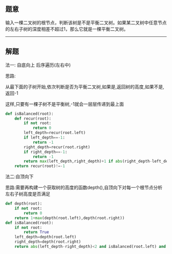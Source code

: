 ## 题意

输入一棵二叉树的根节点，判断该树是不是平衡二叉树。如果某二叉树中任意节点的左右子树的深度相差不超过1，那么它就是一棵平衡二叉树。

---
## 解题

法一: 自底向上 后序遍历(左右中)

思路:

从最下面的子树开始,依次判断是否为平衡二叉树,如果是,返回树的高度,如果不是,返回-1

这样,只要有一棵子树不是平衡树,-1就会一层层传递到最上面

```python
def isBalanced(root):
	def recur(root):
		if not root:
			return 0
		left_depth=recur(root.left)
		if left_depth==-1:
			return -1
		right_depth=recur(root.right)
		if right_depth==-1:
			return -1
		return max(left_depth,right_depth)+1 if abs(right_depth-left_depth)<2 else -1
	return recur(root)!=-1
```

法二:自顶向下

思路:需要再构建一个获取树的高度的函数depth(),自顶向下对每一个根节点分析左右子树高度是否满足

```python
def depth(root):
	if not root:
		return 0
	return 1+max(depth(root.left),depth(root.right))
def isBalanced(root):
	if not root:
		return True
	left_depth=depth(root.left)
	right_depth=depth(root.right)
	return abs(left_depth-right_depth)<2 and isBalanced(root.left) and isBalanced(root.right)
```
